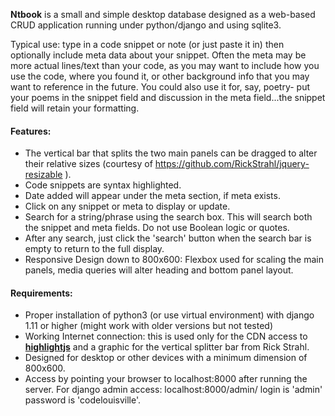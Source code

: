 **Ntbook** is a small and simple desktop database designed as a web-based CRUD application running under python/django and using sqlite3.  

Typical use: type in a code snippet or note (or just paste it in) then optionally
include meta data about your snippet. Often the meta may be more actual lines/text
than your code, as you may want to include how you use the code, where you found it, or other background info that you may want to reference in the future. You could also use it for, say, poetry- put your poems in the snippet field and discussion in the meta field...the snippet field will retain your formatting.  

#### Features:  
* The vertical bar that splits the two main panels can be dragged to alter their relative sizes (courtesy of https://github.com/RickStrahl/jquery-resizable ).  
* Code snippets are syntax highlighted.  
* Date added will appear under the meta section, if meta exists.  
* Click on any snippet or meta to display or update.  
* Search for a string/phrase using the search box. This will search both the snippet and meta fields.  Do not use Boolean logic or quotes.
* After any search, just click the 'search' button when the search bar is empty to
return to the full display.  
* Responsive Design down to 800x600: Flexbox used for scaling the main panels, media queries will alter heading and bottom panel layout.

#### Requirements:
* Proper installation of python3 (or use virtual environment) with django 1.11 or higher (might work with older versions but not tested)  
* Working Internet connection: this is used only for the CDN access to [**highlightjs**](https://highlightjs.org/) and a graphic for the vertical splitter bar from Rick Strahl.  
* Designed for desktop or other devices with a minimum dimension of 800x600.  
* Access by pointing your browser to localhost:8000 after running the server. For django admin access: localhost:8000/admin/ login is 'admin' password is 'codelouisville'.
